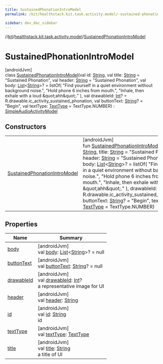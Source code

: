 ```yaml
---
title: SustainedPhonationIntroModel
permalink: /kit/healthstack.kit.task.activity.model/-sustained-phonation-intro-model/index.html

sidebar: dev_doc_sidebar
---
```

//[kit](../../../index.html)/[healthstack.kit.task.activity.model](../index.html)/[SustainedPhonationIntroModel](index.html)



# SustainedPhonationIntroModel



[androidJvm]\
class [SustainedPhonationIntroModel](index.html)(val id: [String](https://kotlinlang.org/api/latest/jvm/stdlib/kotlin/-string/index.html), val title: [String](https://kotlinlang.org/api/latest/jvm/stdlib/kotlin/-string/index.html) = &quot;Sustained Phonation&quot;, val header: [String](https://kotlinlang.org/api/latest/jvm/stdlib/kotlin/-string/index.html) = &quot;Sustained Phonation&quot;, val body: [List](https://kotlinlang.org/api/latest/jvm/stdlib/kotlin.collections/-list/index.html)&lt;[String](https://kotlinlang.org/api/latest/jvm/stdlib/kotlin/-string/index.html)&gt;? = listOf(
        &quot;Find yourself in a quiet environment without background noise.&quot;,
        &quot;Hold phone 6 inches from mouth.&quot;,
        &quot;Inhale, then exhale with a loud \&quot;ahh\&quot;.&quot;
    ), val drawableId: [Int](https://kotlinlang.org/api/latest/jvm/stdlib/kotlin/-int/index.html)? = R.drawable.ic_activity_sustained_phonation, val buttonText: [String](https://kotlinlang.org/api/latest/jvm/stdlib/kotlin/-string/index.html)? = &quot;Begin&quot;, val textType: [TextType](../../healthstack.kit.ui/-text-type/index.html) = TextType.NUMBER) : [SimpleAudioActivityModel](../../healthstack.kit.task.activity.model.common/-simple-audio-activity-model/index.html)



## Constructors


| | |
|---|---|
| [SustainedPhonationIntroModel](-sustained-phonation-intro-model.html) | [androidJvm]<br>fun [SustainedPhonationIntroModel](-sustained-phonation-intro-model.html)(id: [String](https://kotlinlang.org/api/latest/jvm/stdlib/kotlin/-string/index.html), title: [String](https://kotlinlang.org/api/latest/jvm/stdlib/kotlin/-string/index.html) = &quot;Sustained Phonation&quot;, header: [String](https://kotlinlang.org/api/latest/jvm/stdlib/kotlin/-string/index.html) = &quot;Sustained Phonation&quot;, body: [List](https://kotlinlang.org/api/latest/jvm/stdlib/kotlin.collections/-list/index.html)&lt;[String](https://kotlinlang.org/api/latest/jvm/stdlib/kotlin/-string/index.html)&gt;? = listOf(         &quot;Find yourself in a quiet environment without background noise.&quot;,         &quot;Hold phone 6 inches from mouth.&quot;,         &quot;Inhale, then exhale with a loud \&quot;ahh\&quot;.&quot;     ), drawableId: [Int](https://kotlinlang.org/api/latest/jvm/stdlib/kotlin/-int/index.html)? = R.drawable.ic_activity_sustained_phonation, buttonText: [String](https://kotlinlang.org/api/latest/jvm/stdlib/kotlin/-string/index.html)? = &quot;Begin&quot;, textType: [TextType](../../healthstack.kit.ui/-text-type/index.html) = TextType.NUMBER) |


## Properties


| Name | Summary |
|---|---|
| [body](../../healthstack.kit.task.activity.model.common/-simple-audio-activity-model/body.html) | [androidJvm]<br>val [body](../../healthstack.kit.task.activity.model.common/-simple-audio-activity-model/body.html): [List](https://kotlinlang.org/api/latest/jvm/stdlib/kotlin.collections/-list/index.html)&lt;[String](https://kotlinlang.org/api/latest/jvm/stdlib/kotlin/-string/index.html)&gt;? = null |
| [buttonText](../../healthstack.kit.task.activity.model.common/-simple-audio-activity-model/button-text.html) | [androidJvm]<br>val [buttonText](../../healthstack.kit.task.activity.model.common/-simple-audio-activity-model/button-text.html): [String](https://kotlinlang.org/api/latest/jvm/stdlib/kotlin/-string/index.html)? = null |
| [drawableId](../../healthstack.kit.task.base/-step-model/drawable-id.html) | [androidJvm]<br>val [drawableId](../../healthstack.kit.task.base/-step-model/drawable-id.html): [Int](https://kotlinlang.org/api/latest/jvm/stdlib/kotlin/-int/index.html)?<br>a representative image for UI |
| [header](../../healthstack.kit.task.activity.model.common/-simple-audio-activity-model/header.html) | [androidJvm]<br>val [header](../../healthstack.kit.task.activity.model.common/-simple-audio-activity-model/header.html): [String](https://kotlinlang.org/api/latest/jvm/stdlib/kotlin/-string/index.html) |
| [id](../../healthstack.kit.task.base/-step-model/id.html) | [androidJvm]<br>val [id](../../healthstack.kit.task.base/-step-model/id.html): [String](https://kotlinlang.org/api/latest/jvm/stdlib/kotlin/-string/index.html)<br>id |
| [textType](../../healthstack.kit.task.activity.model.common/-simple-audio-activity-model/text-type.html) | [androidJvm]<br>val [textType](../../healthstack.kit.task.activity.model.common/-simple-audio-activity-model/text-type.html): [TextType](../../healthstack.kit.ui/-text-type/index.html) |
| [title](../../healthstack.kit.task.base/-step-model/title.html) | [androidJvm]<br>val [title](../../healthstack.kit.task.base/-step-model/title.html): [String](https://kotlinlang.org/api/latest/jvm/stdlib/kotlin/-string/index.html)<br>a title of UI |

